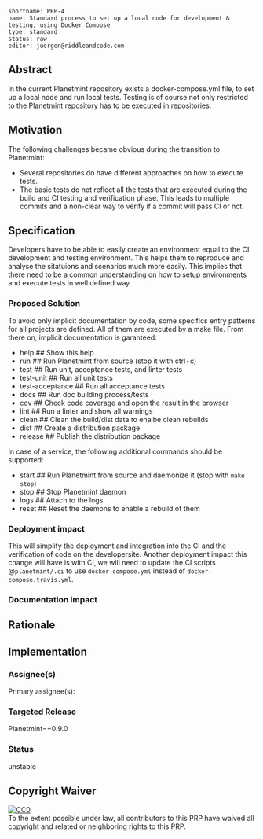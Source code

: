 ```
shortname: PRP-4
name: Standard process to set up a local node for development & testing, using Docker Compose
type: standard
status: raw
editor: juergen@riddleandcode.com
```


## Abstract
In the current Planetmint repository exists a docker-compose.yml file, to set up a local node and run local tests.
Testing is of course not only restricted to the Planetmint repository has to be executed in repositories.

## Motivation
The following challenges became obvious during the transition to Planetmint:
- Several repositories do have different approaches on how to execute tests.
- The basic tests do not reflect all the tests that are executed during the build and CI testing and verification phase. This leads to multiple commits and a non-clear way to verify if a commit will pass CI or not. 

## Specification
Developers have to be able to easily create an environment equal to the CI development and testing environment. This helps them to reproduce and analyse the sitatuions and scenarios much more easily. This implies that there need to be a common understanding on how to setup environments and execute tests in well defined way.

### Proposed Solution
To avoid only implicit documentation by code, some specifics entry patterns for all projects are defined. All of them are executed by a make file. 
From there on, implicit documentation is garanteed:
- help                ## Show this help
- run                 ## Run Planetmint from source (stop it with ctrl+c)
- test                ## Run unit, acceptance tests, and linter tests
- test-unit           ## Run all unit tests
- test-acceptance     ## Run all acceptance tests
- docs                ## Run doc building process/tests
- cov                 ## Check code coverage and open the result in the browser
- lint                ## Run a linter and show all warnings
- clean               ## Clean the build/dist data to enalbe clean rebuilds
- dist                ## Create a distribution package
- release             ## Publish the distribution package
  
In case of a service, the following additional commands should be supported:
- start   ## Run Planetmint from source and daemonize it (stop with `make stop`)
- stop    ## Stop Planetmint daemon
- logs    ## Attach to the logs
- reset   ## Reset the daemons to enable a rebuild of them


### Deployment impact
This will simplify the deployment and integration into the CI and the verification of code on the developersite.
Another deployment impact this change will have is with CI, we will need to update the CI scripts @`planetmint/.ci` to use `docker-compose.yml` instead of `docker-compose.travis.yml`.


### Documentation impact

## Rationale


## Implementation


### Assignee(s)
Primary assignee(s): 


### Targeted Release
Planetmint==0.9.0


### Status
unstable


## Copyright Waiver

<p xmlns:dct="http://purl.org/dc/terms/">
  <a rel="license"
     href="http://creativecommons.org/publicdomain/zero/1.0/">
    <img src="http://i.creativecommons.org/p/zero/1.0/88x31.png" style="border-style: none;" alt="CC0" />
  </a>
  <br />
  To the extent possible under law, all contributors to this PRP
  have waived all copyright and related or neighboring rights to this PRP.
</p>
